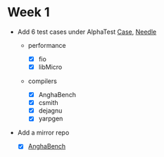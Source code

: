 # Week 1


+ Add 6 test cases under AlphaTest [Case](https://gitee.com/zzzsyyy/os-autoinst-distri-openeuler/commit/bed74ba398b3ae6a612163286ab4984947a98eee), [Needle](https://gitee.com/zzzsyyy/os-autoinst-needles-openeuler/commit/0101ba93f202158e2b29740f8390eb17b38cbe16)

    + performance

        + [x] fio
        + [x] libMicro

    + compilers

        + [x] AnghaBench
        + [x] csmith
        + [x] dejagnu
        + [x] yarpgen

+ Add a mirror repo

    + [x] [AnghaBench](https://gitee.com/zzzsyyy/AnghaBench)
